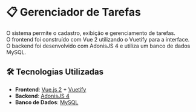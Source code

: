 # 📋 Gerenciador de Tarefas

O sistema permite o cadastro, exibição e gerenciamento de tarefas.  
O frontend foi construído com Vue 2 utilizando o Vuetify para a interface.  
O backend foi desenvolvido com AdonisJS 4 e utiliza um banco de dados MySQL.

## 🛠️ Tecnologias Utilizadas

- **Frontend**: [Vue.js 2](https://vuejs.org/v2/guide/) + [Vuetify](https://vuetifyjs.com/en/)
- **Backend**: [AdonisJS 4](https://adonisjs.com/)
- **Banco de Dados**: [MySQL](https://www.mysql.com/)

